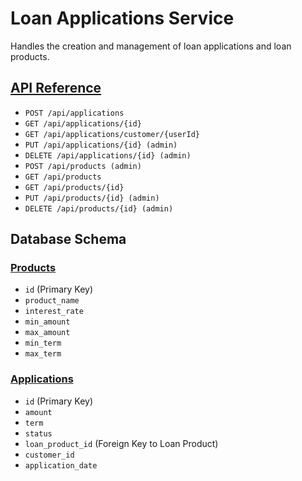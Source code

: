 # Loan Applications Service

Handles the creation and management of loan applications and loan products.

## [API Reference](http://localhost:8181/swagger-ui.html)
- `POST /api/applications`
- `GET /api/applications/{id}`
- `GET /api/applications/customer/{userId}`
- `PUT /api/applications/{id} (admin)`
- `DELETE /api/applications/{id} (admin)`
- `POST /api/products (admin)` 
- `GET /api/products`
- `GET /api/products/{id}`
- `PUT /api/products/{id} (admin)`
- `DELETE /api/products/{id} (admin)`

## Database Schema
### [Products](application%2Fsrc%2Fmain%2Fjava%2Fcom%2Fdcat23%2Floanmgmt%2Fapplication%2Fmodel%2FLoanProduct.java)
- `id` (Primary Key)
- `product_name`
- `interest_rate`
- `min_amount`
- `max_amount`
- `min_term`
- `max_term`
### [Applications](src%2Fmain%2Fjava%2Fcom%2Fdcat23%2Floanmgmt%2Fapplication%2Fmodel%2FLoanApplication.java)
- `id` (Primary Key)
- `amount`
- `term`
- `status`
- `loan_product_id` (Foreign Key to Loan Product)
- `customer_id`
- `application_date`